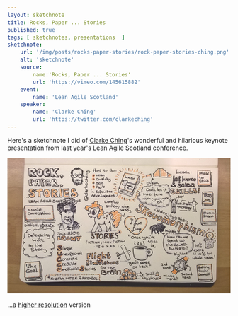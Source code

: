 ```yaml
---
layout: sketchnote
title: Rocks, Paper ... Stories
published: true 
tags: [ sketchnotes, presentations  ]
sketchnote:
    url: '/img/posts/rocks-paper-stories/rock-paper-stories-ching.png'
    alt: 'sketchnote'
	source:
		name:'Rocks, Paper ... Stories'
		url: 'https://vimeo.com/145615882'
	event:
		name: 'Lean Agile Scotland'
    speaker:
        name: 'Clarke Ching'
        url: 'https://twitter.com/clarkeching'
---
```


Here's a sketchnote I did of [Clarke Ching](https://twitter.com/clarkeching)'s 
wonderful and hilarious keynote presentation from last year's Lean 
Agile Scotland conference.

![sketchnote](/img/posts/rocks-paper-stories/rock-paper-stories-ching.png)

...a [higher resolution](/img/posts/rocks-paper-stories/rock-paper-stories-hires.png) version

